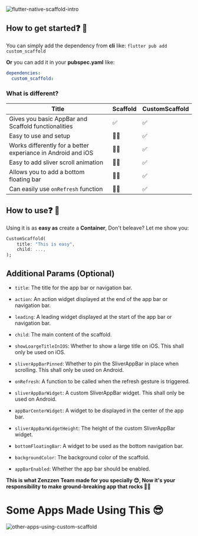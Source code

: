 ![flutter-native-scaffold-intro](https://user-images.githubusercontent.com/102783954/235310805-89819d0c-617f-41f8-8795-681cd98faa41.png)

## How to get started❓ 🤔

You can simply add the dependency from **cli** like:
`flutter pub add custom_scaffold`

**Or** you can add it in your **pubspec.yaml** like:

```yaml
dependencies:
  custom_scaffold:
```

### What is different?

| Title                                                        | Scaffold | CustomScaffold |
| ------------------------------------------------------------ | -------- | -------------- |
| Gives you basic AppBar and Scaffold functionalities          | ✅       | ✅             |
| Easy to use and setup                                        | 👎🏻       | ✅             |
| Works differently for a better experiance in Android and iOS | 👎🏻       | ✅             |
| Easy to add sliver scroll animation                          | 👎🏻       | ✅             |
| Allows you to add a bottom floating bar                      | 👎🏻       | ✅             |
| Can easily use `onRefresh` function                          | 👎🏻       | ✅             |

## How to use❓ 🤔

Using it is as **easy as** create a **Container**, Don't beleave? Let me show you:

```dart
CustomScaffold(
	title: "This is easy",
	child: ...,
);
```

## Additional Params (Optional)

- `title`: The title for the app bar or navigation bar.

- `action`: An action widget displayed at the end of the app bar or navigation bar.

- `leading`: A leading widget displayed at the start of the app bar or navigation bar.

- `child`: The main content of the scaffold.

- `showLoargeTitleInIOS`: Whether to show a large title on iOS. This shall only be used on iOS.

- `sliverAppBarPinned`: Whether to pin the SliverAppBar in place when scrolling. This shall only be used on Android.

- `onRefresh`: A function to be called when the refresh gesture is triggered.

- `sliverAppBarWidget`: A custom SliverAppBar widget. This shall only be used on Android.

- `appBarCenterWidget`: A widget to be displayed in the center of the app bar.

- `sliverAppBarWidgetHeight`: The height of the custom SliverAppBar widget.

- `bottomFloatingBar`: A widget to be used as the bottom navigation bar.

- `backgroundColor`: The background color of the scaffold.

- `appBarEnabled`: Whether the app bar should be enabled.

**This is what Zenzzen Team made for you specially 😊, Now it's your responsibility to make ground-breaking app that rocks 🤘🏻**

# Some Apps Made Using This 😎

![other-apps-using-custom-scaffold](https://user-images.githubusercontent.com/102783954/235311050-3ee430e3-88dd-4b0d-900a-cb97f37692f4.png)
